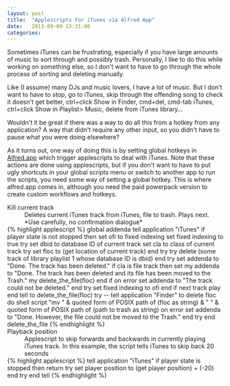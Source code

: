 ```yaml
---
layout: post
title:  "Applescripts for iTunes via Alfred App"
date:   2013-09-09 13:31:06
categories:
---
```

Sometimes iTunes can be frustrating, especially if you have large amounts of music to sort through and possibly trash. Personally, I like to do this while working on something else, so I don't want to have to go through the whole process of sorting and deleting manually.

Like (I assume) many DJs and music lovers, I have a lot of music. But I don't want to have to stop, go to iTunes, skip through the offending song to check it doesn't get better, ctrl+click Show in Finder, cmd+del, cmd-tab iTunes, ctrl+click Show in Playlist> Music, delete from iTunes library…

Wouldn't it be great if there was a way to do all this from a hotkey from any application? A way that didn't require any other input, so you didn't have to pause what you were doing elsewhere? 

As it turns out, one way of doing this is by setting global hotkeys in [Alfred.app](http://www.alfredapp.com/) which trigger applescripts to deal with iTunes. Note that these actions are done using applescripts, but if you don't want to have to put ugly shortcuts in your global scripts menu or switch to another app to run the scripts, you need some way of setting a global hotkey. This is where alfred.app comes in, although you need the paid powerpack version to create custom workflows and hotkeys. 


<dl>
<dt>Kill current track</dt>
<dd>Deletes current iTunes track from iTunes, file to trash. Plays next. *Use carefully, no confirmation dialogue*</dd>
{% highlight applescript %}
global addenda
tell application "iTunes"
	if player state is not stopped then
		set ofi to fixed indexing
		set fixed indexing to true
		try
			set dbid to database ID of current track
			set cla to class of current track
			try
				set floc to (get location of current track)
			end try
			try
				delete (some track of library playlist 1 whose database ID is dbid)
			end try
			set addenda to "Done. The track has been deleted."
			if cla is file track then
				set my addenda to "Done. The track has been deleted and its file has been moved to the Trash."
				my delete_the_file(floc)
			end if
		on error
			set addenda to "The track could not be deleted."
		end try
		set fixed indexing to ofi
	end if
	next track
	play
end tell
to delete_the_file(floc)
	try
		-- tell application "Finder" to delete floc
		do shell script "mv " & quoted form of POSIX path of (floc as string) & " " & quoted form of POSIX path of (path to trash as string)
	on error
		set addenda to "Done. However, the file could not be moved to the Trash."
	end try
end delete_the_file
{% endhighlight %}
<dt>Playback position</dt>
<dd>Applescript to skip forwards and backwards in currently playing iTunes track. In this example, the script tells iTunes to skip back 20 seconds</dd>
{% highlight applescript %}
tell application "iTunes"
	if player state is stopped then return
	try
		set player position to (get player position) + (-20)
	end try
end tell
{% endhighlight %}
